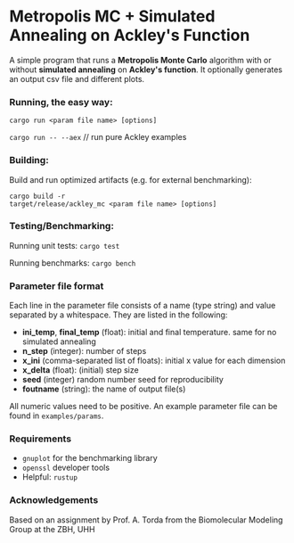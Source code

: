 # Metropolis MC + Simulated Annealing on Ackley's Function

A simple program that runs a **Metropolis Monte Carlo** algorithm with or
without **simulated annealing** on **Ackley's function**. It optionally generates an
output csv file and different plots.

### Running, the easy way:

`cargo run <param file name> [options]`

`cargo run -- --aex` // run pure Ackley examples

### Building:

Build and run optimized artifacts (e.g. for external benchmarking):

```
cargo build -r
target/release/ackley_mc <param file name> [options]
```

### Testing/Benchmarking:

Running unit tests: `cargo test`

Running benchmarks: `cargo bench`


### Parameter file format

Each line in the parameter file consists of a name (type string) and
value separated by a whitespace. They are listed in the following:

- **ini_temp**, **final_temp** (float): initial and final temperature. same for no simulated annealing
- **n_step** (integer): number of steps
- **x_ini** (comma-separated list of floats): initial x value for each dimension
- **x_delta** (float): (initial) step size
- **seed** (integer) random number seed for reproducibility
- **foutname** (string): the name of output file(s)

All numeric values need to be positive.
An example parameter file can be found in `examples/params`.

### Requirements

- `gnuplot` for the benchmarking library
- `openssl` developer tools
- Helpful: `rustup`

### Acknowledgements

Based on an assignment by Prof. A. Torda from the Biomolecular Modeling Group at the ZBH, UHH

